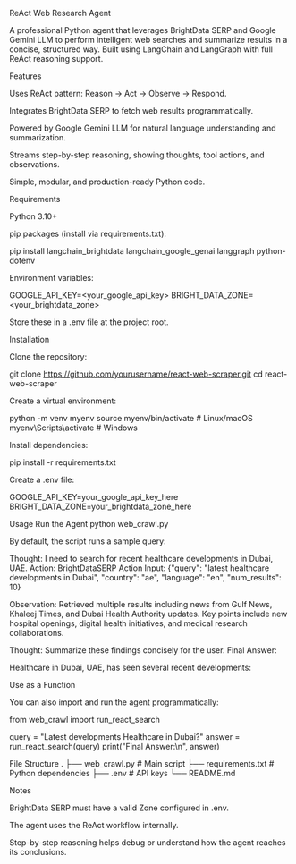 ReAct Web Research Agent

A professional Python agent that leverages BrightData SERP and Google Gemini LLM to perform intelligent web searches and summarize results in a concise, structured way. Built using LangChain and LangGraph with full ReAct reasoning support.

Features

Uses ReAct pattern: Reason → Act → Observe → Respond.

Integrates BrightData SERP to fetch web results programmatically.

Powered by Google Gemini LLM for natural language understanding and summarization.

Streams step-by-step reasoning, showing thoughts, tool actions, and observations.

Simple, modular, and production-ready Python code.


Requirements

Python 3.10+

pip packages (install via requirements.txt):

pip install langchain_brightdata langchain_google_genai langgraph python-dotenv


Environment variables:

GOOGLE_API_KEY=<your_google_api_key>
BRIGHT_DATA_ZONE=<your_brightdata_zone>


Store these in a .env file at the project root.

Installation

Clone the repository:

git clone https://github.com/yourusername/react-web-scraper.git
cd react-web-scraper


Create a virtual environment:

python -m venv myenv
source myenv/bin/activate  # Linux/macOS
myenv\Scripts\activate     # Windows


Install dependencies:

pip install -r requirements.txt


Create a .env file:

GOOGLE_API_KEY=your_google_api_key_here
BRIGHT_DATA_ZONE=your_brightdata_zone_here

Usage
Run the Agent
python web_crawl.py


By default, the script runs a sample query:

Thought: I need to search for recent healthcare developments in Dubai, UAE.
Action: BrightDataSERP
Action Input: {"query": "latest healthcare developments in Dubai", "country": "ae", "language": "en", "num_results": 10}

Observation: Retrieved multiple results including news from Gulf News, Khaleej Times, and Dubai Health Authority updates. Key points include new hospital openings, digital health initiatives, and medical research collaborations.

Thought: Summarize these findings concisely for the user.
Final Answer:

Healthcare in Dubai, UAE, has seen several recent developments:


Use as a Function

You can also import and run the agent programmatically:

from web_crawl import run_react_search

query = "Latest developments Healthcare in Dubai?"
answer = run_react_search(query)
print("Final Answer:\n", answer)

File Structure
.
├── web_crawl.py        # Main script
├── requirements.txt    # Python dependencies
├── .env                # API keys
└── README.md

Notes

BrightData SERP must have a valid Zone configured in .env.

The agent  uses the ReAct workflow internally.

Step-by-step reasoning helps debug or understand how the agent reaches its conclusions.